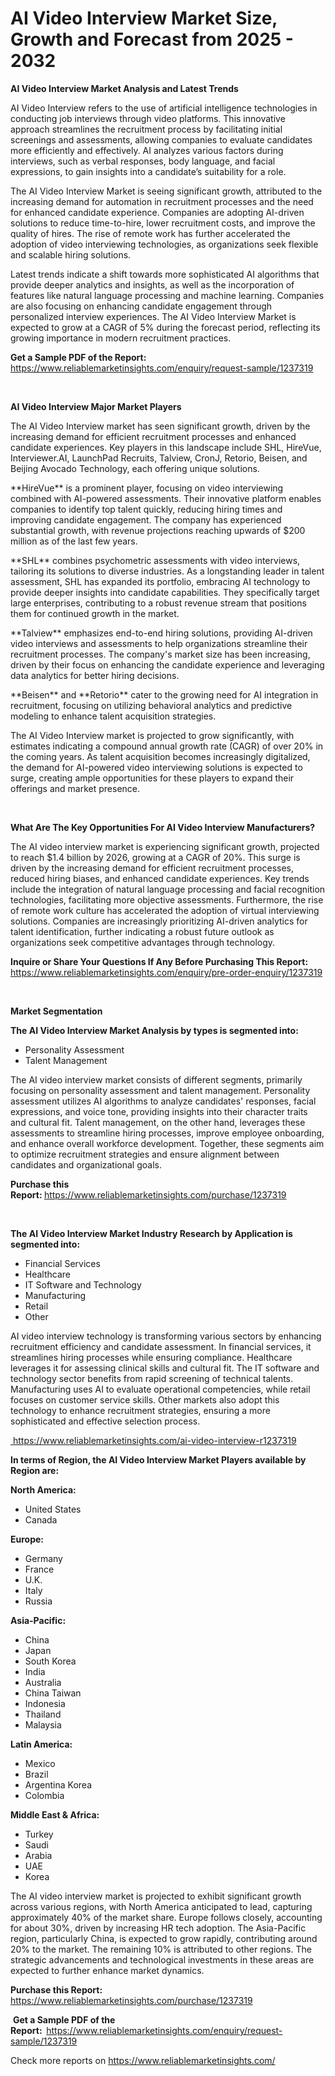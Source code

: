 <p><h1>AI Video Interview Market Size, Growth and Forecast from 2025 - 2032</h1></p><p><strong>AI Video Interview Market Analysis and Latest Trends</strong></p>
<p><p>AI Video Interview refers to the use of artificial intelligence technologies in conducting job interviews through video platforms. This innovative approach streamlines the recruitment process by facilitating initial screenings and assessments, allowing companies to evaluate candidates more efficiently and effectively. AI analyzes various factors during interviews, such as verbal responses, body language, and facial expressions, to gain insights into a candidate’s suitability for a role.</p><p>The AI Video Interview Market is seeing significant growth, attributed to the increasing demand for automation in recruitment processes and the need for enhanced candidate experience. Companies are adopting AI-driven solutions to reduce time-to-hire, lower recruitment costs, and improve the quality of hires. The rise of remote work has further accelerated the adoption of video interviewing technologies, as organizations seek flexible and scalable hiring solutions.</p><p>Latest trends indicate a shift towards more sophisticated AI algorithms that provide deeper analytics and insights, as well as the incorporation of features like natural language processing and machine learning. Companies are also focusing on enhancing candidate engagement through personalized interview experiences. The AI Video Interview Market is expected to grow at a CAGR of 5% during the forecast period, reflecting its growing importance in modern recruitment practices.</p></p>
<p><strong>Get a Sample PDF of the Report:&nbsp;</strong> <a href="https://www.reliablemarketinsights.com/enquiry/request-sample/1237319?utm_campaign=2959&utm_medium=2&utm_source=Github&utm_content=ia&utm_term=10032025&utm_id=ai-video-interview">https://www.reliablemarketinsights.com/enquiry/request-sample/1237319</a></p>
<p>&nbsp;</p>
<p><strong>AI Video Interview Major Market Players</strong></p>
<p><p>The AI Video Interview market has seen significant growth, driven by the increasing demand for efficient recruitment processes and enhanced candidate experiences. Key players in this landscape include SHL, HireVue, Interviewer.AI, LaunchPad Recruits, Talview, CronJ, Retorio, Beisen, and Beijing Avocado Technology, each offering unique solutions.</p><p>**HireVue** is a prominent player, focusing on video interviewing combined with AI-powered assessments. Their innovative platform enables companies to identify top talent quickly, reducing hiring times and improving candidate engagement. The company has experienced substantial growth, with revenue projections reaching upwards of $200 million as of the last few years.</p><p>**SHL** combines psychometric assessments with video interviews, tailoring its solutions to diverse industries. As a longstanding leader in talent assessment, SHL has expanded its portfolio, embracing AI technology to provide deeper insights into candidate capabilities. They specifically target large enterprises, contributing to a robust revenue stream that positions them for continued growth in the market.</p><p>**Talview** emphasizes end-to-end hiring solutions, providing AI-driven video interviews and assessments to help organizations streamline their recruitment processes. The company's market size has been increasing, driven by their focus on enhancing the candidate experience and leveraging data analytics for better hiring decisions.</p><p>**Beisen** and **Retorio** cater to the growing need for AI integration in recruitment, focusing on utilizing behavioral analytics and predictive modeling to enhance talent acquisition strategies. </p><p>The AI Video Interview market is projected to grow significantly, with estimates indicating a compound annual growth rate (CAGR) of over 20% in the coming years. As talent acquisition becomes increasingly digitalized, the demand for AI-powered video interviewing solutions is expected to surge, creating ample opportunities for these players to expand their offerings and market presence.</p></p>
<p>&nbsp;</p>
<p><strong>What Are The Key Opportunities For AI Video Interview Manufacturers?</strong></p>
<p><p>The AI video interview market is experiencing significant growth, projected to reach $1.4 billion by 2026, growing at a CAGR of 20%. This surge is driven by the increasing demand for efficient recruitment processes, reduced hiring biases, and enhanced candidate experiences. Key trends include the integration of natural language processing and facial recognition technologies, facilitating more objective assessments. Furthermore, the rise of remote work culture has accelerated the adoption of virtual interviewing solutions. Companies are increasingly prioritizing AI-driven analytics for talent identification, further indicating a robust future outlook as organizations seek competitive advantages through technology.</p></p>
<p><strong>Inquire or Share Your Questions If Any Before Purchasing This Report:</strong> <a href="https://www.reliablemarketinsights.com/enquiry/pre-order-enquiry/1237319?utm_campaign=2959&utm_medium=2&utm_source=Github&utm_content=ia&utm_term=10032025&utm_id=ai-video-interview">https://www.reliablemarketinsights.com/enquiry/pre-order-enquiry/1237319</a></p>
<p>&nbsp;</p>
<p><strong>Market Segmentation</strong></p>
<p><strong>The AI Video Interview Market Analysis by types is segmented into:</strong></p>
<p><ul><li>Personality Assessment</li><li>Talent Management</li></ul></p>
<p><p>The AI video interview market consists of different segments, primarily focusing on personality assessment and talent management. Personality assessment utilizes AI algorithms to analyze candidates' responses, facial expressions, and voice tone, providing insights into their character traits and cultural fit. Talent management, on the other hand, leverages these assessments to streamline hiring processes, improve employee onboarding, and enhance overall workforce development. Together, these segments aim to optimize recruitment strategies and ensure alignment between candidates and organizational goals.</p></p>
<p><strong>Purchase this Report:&nbsp;</strong><a href="https://www.reliablemarketinsights.com/purchase/1237319?utm_campaign=2959&utm_medium=2&utm_source=Github&utm_content=ia&utm_term=10032025&utm_id=ai-video-interview">https://www.reliablemarketinsights.com/purchase/1237319</a></p>
<p>&nbsp;</p>
<p><strong>The AI Video Interview Market Industry Research by Application is segmented into:</strong></p>
<p><ul><li>Financial Services</li><li>Healthcare</li><li>IT Software and Technology</li><li>Manufacturing</li><li>Retail</li><li>Other</li></ul></p>
<p><p>AI video interview technology is transforming various sectors by enhancing recruitment efficiency and candidate assessment. In financial services, it streamlines hiring processes while ensuring compliance. Healthcare leverages it for assessing clinical skills and cultural fit. The IT software and technology sector benefits from rapid screening of technical talents. Manufacturing uses AI to evaluate operational competencies, while retail focuses on customer service skills. Other markets also adopt this technology to enhance recruitment strategies, ensuring a more sophisticated and effective selection process.</p></p>
<p><a href="https://www.reliablemarketinsights.com/ai-video-interview-r1237319?utm_campaign=2959&utm_medium=2&utm_source=Github&utm_content=ia&utm_term=10032025&utm_id=ai-video-interview">&nbsp;https://www.reliablemarketinsights.com/ai-video-interview-r1237319</a></p>
<p><strong>In terms of Region, the AI Video Interview Market Players available by Region are:</strong></p>
<p>
    <p> <strong> North America: </strong>
        <ul>
            <li>United States</li>
            <li>Canada</li>
        </ul>
        </p> 
    <p> <strong> Europe: </strong>
        <ul>
            <li>Germany</li>
            <li>France</li>
            <li>U.K.</li>
            <li>Italy</li>
            <li>Russia</li>
        </ul>
        </p> 
    <p> <strong> Asia-Pacific: </strong>
        <ul>
            <li>China</li>
            <li>Japan</li>
            <li>South Korea</li>
            <li>India</li>
            <li>Australia</li>
            <li>China Taiwan</li>
            <li>Indonesia</li>
            <li>Thailand</li>
            <li>Malaysia</li>
        </ul>
        </p> 
    <p> <strong> Latin America: </strong>
        <ul>
            <li>Mexico</li>
            <li>Brazil</li>
            <li>Argentina Korea</li>
            <li>Colombia</li>
        </ul>
        </p> 
    <p> <strong> Middle East & Africa: </strong>
        <ul>
            <li>Turkey</li>
            <li>Saudi</li>
            <li>Arabia</li>
            <li>UAE</li>
            <li>Korea</li>
        </ul>
    </p>
    </p>
<p><p>The AI video interview market is projected to exhibit significant growth across various regions, with North America anticipated to lead, capturing approximately 40% of the market share. Europe follows closely, accounting for about 30%, driven by increasing HR tech adoption. The Asia-Pacific region, particularly China, is expected to grow rapidly, contributing around 20% to the market. The remaining 10% is attributed to other regions. The strategic advancements and technological investments in these areas are expected to further enhance market dynamics.</p></p>
<p><strong>Purchase this Report: </strong><a href="https://www.reliablemarketinsights.com/purchase/1237319?utm_campaign=2959&utm_medium=2&utm_source=Github&utm_content=ia&utm_term=10032025&utm_id=ai-video-interview">https://www.reliablemarketinsights.com/purchase/1237319</a></p>
<p>&nbsp;<strong>Get a Sample PDF of the Report:&nbsp;&nbsp;</strong><a href="https://www.reliablemarketinsights.com/enquiry/request-sample/1237319?utm_campaign=2959&utm_medium=2&utm_source=Github&utm_content=ia&utm_term=10032025&utm_id=ai-video-interview">https://www.reliablemarketinsights.com/enquiry/request-sample/1237319</a></p>
<p><strong></strong></p>
<p>Check more reports on <a href="https://www.reliablemarketinsights.com/?utm_campaign=2959&utm_medium=2&utm_source=Github&utm_content=ia&utm_term=10032025&utm_id=ai-video-interview">https://www.reliablemarketinsights.com/</a></p>